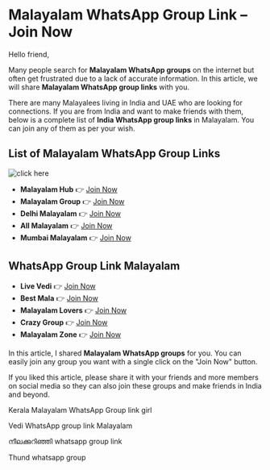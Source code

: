 # Malayalam WhatsApp Group Link – Join Now  

Hello friend,  

Many people search for **Malayalam WhatsApp groups** on the internet but often get frustrated due to a lack of accurate information. In this article, we will share **Malayalam WhatsApp group links** with you.  

There are many Malayalees living in India and UAE who are looking for connections. If you are from India and want to make friends with them, below is a complete list of **India WhatsApp group links** in Malayalam. You can join any of them as per your wish.  

## List of Malayalam WhatsApp Group Links  
![click here](https://camo.githubusercontent.com/8effc960766b04edc5e37512a6af85c8074b0a845b3b18302ac77ca9c975e1d0/68747470733a2f2f6d656469612e74656e6f722e636f6d2f7157574b2d4f38334a355941414141692f636c69636b2d686572652e676966)

- **Malayalam Hub** 👉 [Join Now](https://tazagame.site/)  
- **Malayalam Group** 👉 [Join Now](https://tazagame.site/philippines-girl-whatsapp-group-link/)  
- **Delhi Malayalam** 👉 [Join Now](https://tazagame.site/single-girl-whatsapp-group-link-join-now/)  
- **All Malayalam** 👉 [Join Now](https://tazagame.site/)  
- **Mumbai Malayalam** 👉 [Join Now](https://tazagame.site/active-punjabi-girl-whatsapp-group-link-join-now/)  

## WhatsApp Group Link Malayalam
- **Live Vedi** 👉 [Join Now](https://tazagame.site/single-girl-whatsapp-group-link-join-now/)  
- **Best Mala** 👉 [Join Now](https://tazagame.site/single-girl-whatsapp-group-link-join-now/)  
- **Malayalam Lovers** 👉 [Join Now](https://tazagame.site/)  
- **Crazy Group** 👉 [Join Now](https://tazagame.site/single-girl-whatsapp-group-link-join-now/)  
- **Malayalam Zone** 👉 [Join Now](https://tazagame.site/philippines-girl-whatsapp-group-link/)  

In this article, I shared **Malayalam WhatsApp groups** for you. You can easily join any group you want with a single click on the "Join Now" button.  

If you liked this article, please share it with your friends and more members on social media so they can also join these groups and make friends in India and beyond.  

Kerala Malayalam WhatsApp Group link girl

Vedi WhatsApp group link Malayalam

നീലക്കുറിഞ്ഞി whatsapp group link

Thund whatsapp group
